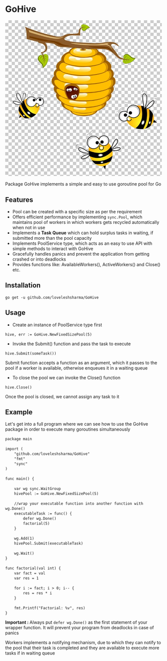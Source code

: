 # GoHive

<div align="center"><img src="./beehive.jpg"/></div>

Package GoHive implements a simple and easy to use goroutine pool for Go

## Features

- Pool can be created with a specific size as per the requirement
- Offers efficient performance by implementing ```sync.Pool```, which maintains pool of workers in which workers gets recycled automatically when not in use  
- Implements a <B>Task Queue</B> which can hold surplus tasks in waiting, if submitted more than the pool capacity
- Implements PoolService type, which acts as an easy to use API with simple methods to interact with GoHive
- Gracefully handles panics and prevent the application from getting crashed or into deadlocks
- Provides functions like: AvailableWorkers(), ActiveWorkers() and Close() etc.

## Installation
```
go get -u github.com/loveleshsharma/GoHive
```

## Usage

- Create an instance of PoolService type first

```
hive, err := GoHive.NewFixedSizePool(5)
```

- Invoke the Submit() function and pass the task to execute

```
hive.Submit(someTask())
```
Submit function accepts a function as an argument, which it passes to the pool if a worker is available, otherwise enqueues it in a waiting queue

- To close the pool we can invoke the Close() function

```
hive.Close()
```
Once the pool is closed, we cannot assign any task to it

## Example

Let's get into a full program where we can see how to use the GoHive package in order to execute many goroutines simultaneously

```
package main

import (
	"github.com/loveleshsharma/GoHive"
	"fmt"
	"sync"
)

func main() {

	var wg sync.WaitGroup
	hivePool := GoHive.NewFixedSizePool(5)

	//wrap your executable function into another function with wg.Done()
	executableTask := func() {
		defer wg.Done()
		factorial(5)
	}

	wg.Add(1)
	hivePool.Submit(executableTask)

	wg.Wait()
}

func factorial(val int) {
	var fact = val
	var res = 1

	for i := fact; i > 0; i-- {
		res = res * i
	}

	fmt.Printf("Factorial: %v", res)
}

```
<B>Important : </B> Always put ```defer wg.Done()``` as the first statement of your wrapper function. It will prevent your program from deadlocks in case of panics

Workers implements a notifying mechanism, due to which they can notify to the pool that their task is completed and they are available to execute more tasks if in waiting queue 